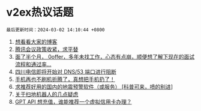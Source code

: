 # v2ex热议话题

`最后更新时间：2024-03-02 14:10:44 +0800`

1. [想看看大家的博客](https://www.v2ex.com/t/1019932)
1. [腾讯会议政策收紧，求平替](https://www.v2ex.com/t/1019892)
1. [面了半个月， 0offer，多年未找工作，心态有点崩，顺便想了解下现在的面试流程和通过率...](https://www.v2ex.com/t/1019889)
1. [四川电信即将开始对 DNS/53 端口进行阻断](https://www.v2ex.com/t/1019877)
1. [手机再也不刷机折腾了，真想把手机扔了！](https://www.v2ex.com/t/1019996)
1. [求推荐好用的国内的地震预警软件（或服务） [科普可来，喷的别进]](https://www.v2ex.com/t/1019849)
1. [关于扫地机器人的几点疑虑](https://www.v2ex.com/t/1019971)
1. [GPT API 想充值，谁能推荐一个虚拟信用卡办理？](https://www.v2ex.com/t/1019794)

